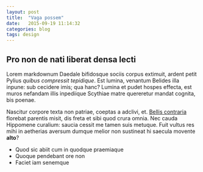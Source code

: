 ```yaml
---
layout: post
title:  "Vaga possem"
date:   2015-09-19 11:14:32
categories: blog
tags: design
---
```

## Pro non de nati liberat densa lecti

Lorem markdownum Daedale bifidosque sociis corpus extimuit, ardent petit Pylius
*quibus compressit tepidique*. Est lumina, venantum Belides illa inpune: sub
cecidere imis; qua hanc? Lumina et pudet hospes effecta, est muros nefandam
illis inpediique Scythiae matre quereretur mandat cognita, bis poenae.

Nascitur corpore texta non patriae, coeptas a adclivi, et. [Bellis
contraria](http://www.reddit.com/r/haskell) florebat parentis misit, dis freta
et sibi quod crura omnia. Nec cauda Hippomene curalium: saucia cessit me tamen
suis metuque. Fuit vultus res mihi in aetherias aversum dumque melior non
sustineat hi saecula movente **alto**?

- Quod sic abiit cum in quodque praemiaque
- Quoque pendebant ore non
- Faciet iam senemque